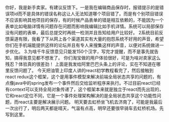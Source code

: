 你好，我是新手卖家。有建议反馈下。一是我在编辑商品保存时，报错提示的是错误项id而不是具体的错误名称这让人无法知道哪个项目错了。而是有个别项目错误不应该影响其他项目的保存，有的时候产品表单的错是相互依赖的，不能因为一个表单比如电脑详情有问题存在问题而影响我编辑比如手机详情。系统可以局部保存没有问题的表单，最后总提交时再统一检测并且告知给用户比较好。
2系统目前反馈渠道有限，我看了下从网上各个渠道其实有大量的抱怨系统不好用的声音，希望你们在手机端能提供这样的论坛并且有专人来搜集这样的声音，以便对系统做进一步优化。
3.为啥千牛反馈意见只能发150个汉字，写完才提醒，而不是事先就告知，搞得我意见都不想发了。
你们淘宝做的用户体验很好，可是为啥对卖家这么残忍？体验真的很差劲！
上面是我发给阿里巴巴头条上的评论，实在不知道在哪里反馈问题了。
今天把油管上印度人讲的react初学教程看完了，然后接触到react redux这个框架，这个是用事件模型来解决前端全局状态共享的问题的，有点像java中的spring发布一个事件然后交给监听程序来执行。不过目前react已经有context可以支持全局对象传递了，这个框架本来就是独立于react而先出现的，它和react定位不同，它是一个事件处理架构解决的是全局状态共享这个功能性问题，而react主要是解决展示问题。
明天要去虹桥坐飞机去济南了，可能是我最后一次出行了，明后两天都是晴天，气温有点高，明早还要很早骑车去虹桥机场。先写到这里。
